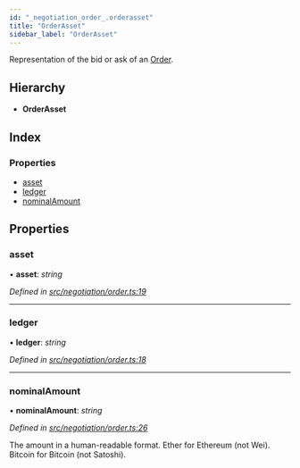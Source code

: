 ```yaml
---
id: "_negotiation_order_.orderasset"
title: "OrderAsset"
sidebar_label: "OrderAsset"
---
```


Representation of the bid or ask of an [Order](_negotiation_order_.order.md).

## Hierarchy

* **OrderAsset**

## Index

### Properties

* [asset](_negotiation_order_.orderasset.md#asset)
* [ledger](_negotiation_order_.orderasset.md#ledger)
* [nominalAmount](_negotiation_order_.orderasset.md#nominalamount)

## Properties

###  asset

• **asset**: *string*

*Defined in [src/negotiation/order.ts:19](https://github.com/comit-network/comit-js-sdk/blob/a4cf34a/src/negotiation/order.ts#L19)*

___

###  ledger

• **ledger**: *string*

*Defined in [src/negotiation/order.ts:18](https://github.com/comit-network/comit-js-sdk/blob/a4cf34a/src/negotiation/order.ts#L18)*

___

###  nominalAmount

• **nominalAmount**: *string*

*Defined in [src/negotiation/order.ts:26](https://github.com/comit-network/comit-js-sdk/blob/a4cf34a/src/negotiation/order.ts#L26)*

The amount in a human-readable format.
Ether for Ethereum (not Wei).
Bitcoin for Bitcoin (not Satoshi).
